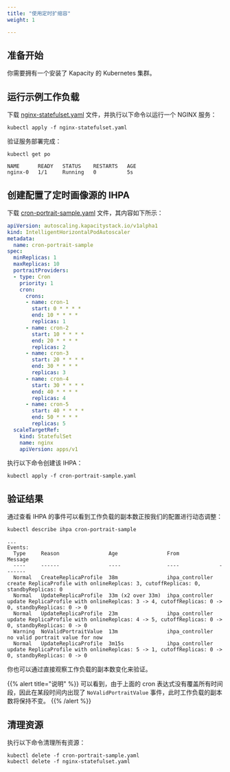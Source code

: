 ```yaml
---
title: "使用定时扩缩容"
weight: 1

---
```


## 准备开始

你需要拥有一个安装了 Kapacity 的 Kubernetes 集群。

## 运行示例工作负载

下载 [nginx-statefulset.yaml](/examples/workload/nginx-statefulset.yaml) 文件，并执行以下命令以运行一个 NGINX 服务：

```shell
kubectl apply -f nginx-statefulset.yaml
```

验证服务部署完成：

```shell
kubectl get po
```

```
NAME      READY   STATUS    RESTARTS   AGE
nginx-0   1/1     Running   0          5s
```

## 创建配置了定时画像源的 IHPA

下载 [cron-portrait-sample.yaml](/examples/ihpa/cron-portrait-sample.yaml) 文件，其内容如下所示：

```yaml
apiVersion: autoscaling.kapacitystack.io/v1alpha1
kind: IntelligentHorizontalPodAutoscaler
metadata:
  name: cron-portrait-sample
spec:
  minReplicas: 1
  maxReplicas: 10
  portraitProviders:
  - type: Cron
    priority: 1
    cron:
      crons:
      - name: cron-1
        start: 0 * * * *
        end: 10 * * * *
        replicas: 1
      - name: cron-2
        start: 10 * * * *
        end: 20 * * * *
        replicas: 2
      - name: cron-3
        start: 20 * * * *
        end: 30 * * * *
        replicas: 3
      - name: cron-4
        start: 30 * * * *
        end: 40 * * * *
        replicas: 4
      - name: cron-5
        start: 40 * * * *
        end: 50 * * * *
        replicas: 5
  scaleTargetRef:
    kind: StatefulSet
    name: nginx
    apiVersion: apps/v1
```

执行以下命令创建该 IHPA：

```shell
kubectl apply -f cron-portrait-sample.yaml
```

## 验证结果

通过查看 IHPA 的事件可以看到工作负载的副本数正按我们的配置进行动态调整：

```shell
kubectl describe ihpa cron-portrait-sample
```

```
...
Events:
  Type     Reason                Age                From             Message
  ----     ------                ----               ----             -------
  Normal   CreateReplicaProfile  38m                ihpa_controller  create ReplicaProfile with onlineReplcas: 3, cutoffReplicas: 0, standbyReplicas: 0
  Normal   UpdateReplicaProfile  33m (x2 over 33m)  ihpa_controller  update ReplicaProfile with onlineReplcas: 3 -> 4, cutoffReplicas: 0 -> 0, standbyReplicas: 0 -> 0
  Normal   UpdateReplicaProfile  23m                ihpa_controller  update ReplicaProfile with onlineReplcas: 4 -> 5, cutoffReplicas: 0 -> 0, standbyReplicas: 0 -> 0
  Warning  NoValidPortraitValue  13m                ihpa_controller  no valid portrait value for now
  Normal   UpdateReplicaProfile  3m15s              ihpa_controller  update ReplicaProfile with onlineReplcas: 5 -> 1, cutoffReplicas: 0 -> 0, standbyReplicas: 0 -> 0
```

你也可以通过直接观察工作负载的副本数变化来验证。

{{% alert title="说明" %}}
可以看到，由于上面的 cron 表达式没有覆盖所有时间段，因此在某段时间内出现了 `NoValidPortraitValue` 事件，此时工作负载的副本数将保持不变。
{{% /alert %}}

## 清理资源

执行以下命令清理所有资源：

```shell
kubectl delete -f cron-portrait-sample.yaml 
kubectl delete -f nginx-statefulset.yaml 
```
